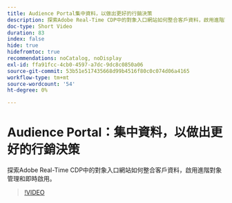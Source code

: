 ```yaml
---
title: Audience Portal集中資料，以做出更好的行銷決策
description: 探索Adobe Real-Time CDP中的對象入口網站如何整合客戶資料，啟用進階對象管理和即時啟用。
doc-type: Short Video
duration: 83
index: false
hide: true
hidefromtoc: true
recommendations: noCatalog, noDisplay
exl-id: ffa91fcc-4cb0-4597-a7dc-9dc8c0850a06
source-git-commit: 53b51e517435668d99b4516f80c0c074d06a4165
workflow-type: tm+mt
source-wordcount: '54'
ht-degree: 0%

---
```


# Audience Portal：集中資料，以做出更好的行銷決策

探索Adobe Real-Time CDP中的對象入口網站如何整合客戶資料，啟用進階對象管理和即時啟用。

<!-- 72_S508_3442517_82_audience-portal-centralizing-data-for-better-marketing-decisions -->
>[!VIDEO](https://video.tv.adobe.com/v/3458185/?learn=on&enablevpops=true)
